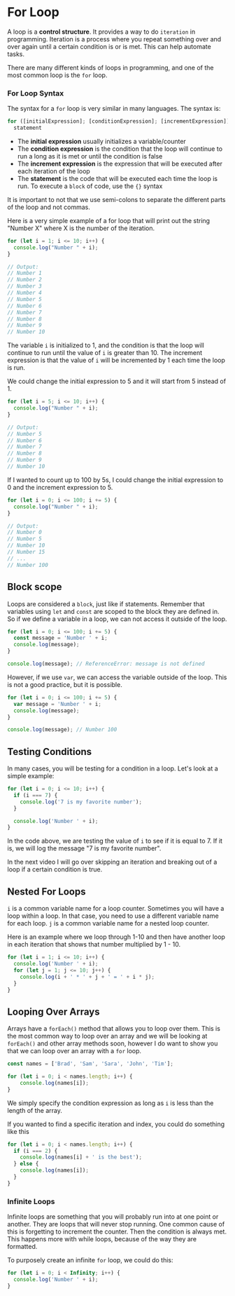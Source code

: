 # For Loop

A loop is a **control structure**. It provides a way to do `iteration` in programming. Iteration is a process where you repeat something over and over again until a certain condition is or is met. This can help automate tasks.

There are many different kinds of loops in programming, and one of the most common loop is the `for` loop.

### For Loop Syntax

The syntax for a `for` loop is very similar in many languages. The syntax is:

```JavaScript
for ([initialExpression]; [conditionExpression]; [incrementExpression])
  statement
```

- The **initial expression** usually initializes a variable/counter
- The **condition expression** is the condition that the loop will continue to run a long as it is met or until the condition is false
- The **increment expression** is the expression that will be executed after each iteration of the loop
- The **statement** is the code that will be executed each time the loop is run. To execute a `block` of code, use the `{}` syntax

It is important to not that we use semi-colons to separate the different parts of the loop and not commas.

Here is a very simple example of a for loop that will print out the string "Number X" where X is the number of the iteration.

```JavaScript
for (let i = 1; i <= 10; i++) {
  console.log("Number " + i);
}

// Output:
// Number 1
// Number 2
// Number 3
// Number 4
// Number 5
// Number 6
// Number 7
// Number 8
// Number 9
// Number 10
```

The variable `i` is initialized to 1, and the condition is that the loop will continue to run until the value of `i` is greater than 10. The increment expression is that the value of `i` will be incremented by 1 each time the loop is run.

We could change the initial expression to 5 and it will start from 5 instead of 1.

```JavaScript
for (let i = 5; i <= 10; i++) {
  console.log("Number " + i);
}

// Output:
// Number 5
// Number 6
// Number 7
// Number 8
// Number 9
// Number 10
```

If I wanted to count up to 100 by 5s, I could change the initial expression to 0 and the increment expression to 5.

```JavaScript
for (let i = 0; i <= 100; i += 5) {
  console.log("Number " + i);
}

// Output:
// Number 0
// Number 5
// Number 10
// Number 15
// ...
// Number 100
```

## Block scope

Loops are considered a `block`, just like if statements. Remember that variables using `let` and `const` are scoped to the block they are defined in. So if we define a variable in a loop, we can not access it outside of the loop.

```JavaScript
for (let i = 0; i <= 100; i += 5) {
  const message = 'Number ' + i;
  console.log(message);
}

console.log(message); // ReferenceError: message is not defined
```

However, if we use `var`, we can access the variable outside of the loop. This is not a good practice, but it is possible.

```JavaScript
for (let i = 0; i <= 100; i += 5) {
  var message = 'Number ' + i;
  console.log(message);
}

console.log(message); // Number 100
```

## Testing Conditions

In many cases, you will be testing for a condition in a loop. Let's look at a simple example:

```JavaScript
for (let i = 0; i <= 10; i++) {
  if (i === 7) {
    console.log('7 is my favorite number');
  }

  console.log('Number ' + i);
}
```

In the code above, we are testing the value of `i` to see if it is equal to 7. If it is, we will log the message "7 is my favorite number".

In the next video I will go over skipping an iteration and breaking out of a loop if a certain condition is true.

## Nested For Loops

`i` is a common variable name for a loop counter. Sometimes you will have a loop within a loop. In that case, you need to use a different variable name for each loop. `j` is a common variable name for a nested loop counter.

Here is an example where we loop through 1-10 and then have another loop in each iteration that shows that number multiplied by 1 - 10.

```JavaScript
for (let i = 1; i <= 10; i++) {
  console.log('Number ' + i);
  for (let j = 1; j <= 10; j++) {
    console.log(i + ' * ' + j + ' = ' + i * j);
  }
}
```

## Looping Over Arrays

Arrays have a `forEach()` method that allows you to loop over them. This is the most common way to loop over an array and we will be looking at `forEach()` and other array methods soon, however I do want to show you that we can loop over an array with a `for` loop.

```JavaScript
const names = ['Brad', 'Sam', 'Sara', 'John', 'Tim'];

for (let i = 0; i < names.length; i++) {
    console.log(names[i]);
}

```

We simply specify the condition expression as long as `i` is less than the length of the array.

If you wanted to find a specific iteration and index, you could do something like this

```JavaScript
for (let i = 0; i < names.length; i++) {
  if (i === 2) {
    console.log(names[i] + ' is the best');
  } else {
    console.log(names[i]);
  }
}

```

### Infinite Loops

Infinite loops are something that you will probably run into at one point or another. They are loops that will never stop running. One common cause of this is forgetting to increment the counter. Then the condition is always met. This happens more with while loops, because of the way they are formatted.

To purposely create an infinite `for` loop, we could do this:

```JavaScript
for (let i = 0; i < Infinity; i++) {
  console.log('Number ' + i);
}
```
